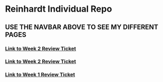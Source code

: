 <h1> Reinhardt Individual Repo </h1>

<h2> USE THE NAVBAR ABOVE TO SEE MY DIFFERENT PAGES</h2>
<h3><a href="https://github.com/Reinhardtlotter/individualrein/issues/3">Link to Week 2 Review Ticket</a></h3>
<h3><a href="https://github.com/CalrethonOfMirkwood/ZONKNATION/issues/11">Link to Week 2 Review Ticket</a></h3>
<h3><a href="https://github.com/CalrethonOfMirkwood/ZONKNATION/issues/4">Link to Week 1 Review Ticket</a></h3>
